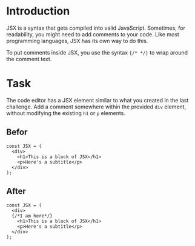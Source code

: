 # Introduction

JSX is a syntax that gets compiled into valid JavaScript. Sometimes, for readability, you might need to add comments to your code. Like most programming languages, JSX has its own way to do this.

To put comments inside JSX, you use the syntax `{/* */}` to wrap around the comment text.

# Task 

The code editor has a JSX element similar to what you created in the last challenge. Add a comment somewhere within the provided `div` element, without modifying the existing `h1` or `p` elements.

## Befor

```
const JSX = (
  <div>
    <h1>This is a block of JSX</h1>
    <p>Here's a subtitle</p>
  </div>
);
```

## After

```
const JSX = (
  <div>
  {/*I am here*/}
    <h1>This is a block of JSX</h1>
    <p>Here's a subtitle</p>
  </div>
);
```
